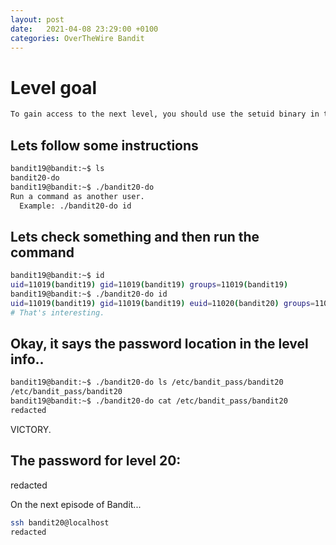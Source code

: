 ```yaml
---
layout: post
date:   2021-04-08 23:29:00 +0100
categories: OverTheWire Bandit
---
```


# Level goal
```bash
To gain access to the next level, you should use the setuid binary in the homedirectory. Execute it without arguments to find out how to use it. The password for this level can be found in the usual place (/etc/bandit\_pass), after you have used the setuid binary.
```

## Lets follow some instructions
```bash
bandit19@bandit:~$ ls
bandit20-do
bandit19@bandit:~$ ./bandit20-do
Run a command as another user.
  Example: ./bandit20-do id
```

## Lets check something and then run the command

```bash
bandit19@bandit:~$ id
uid=11019(bandit19) gid=11019(bandit19) groups=11019(bandit19)
bandit19@bandit:~$ ./bandit20-do id
uid=11019(bandit19) gid=11019(bandit19) euid=11020(bandit20) groups=11019(bandit19)
# That's interesting.
```

## Okay, it says the password location in the level info..

```bash
bandit19@bandit:~$ ./bandit20-do ls /etc/bandit_pass/bandit20
/etc/bandit_pass/bandit20
bandit19@bandit:~$ ./bandit20-do cat /etc/bandit_pass/bandit20
redacted
```

VICTORY.

## The password for level 20: 	

redacted

On the next episode of Bandit...

```bash
ssh bandit20@localhost
redacted
```